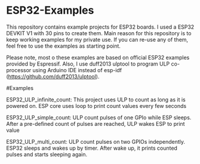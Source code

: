 # ESP32-Examples
This repository contains example projects for ESP32 boards. I used a ESP32 DEVKIT V1 with 30 pins to create them.
Main reason for this repository is to keep  working examples for my private use. If you can re-use any of them, feel free
to use the examples as starting point.

Please note, most o these examples are based on official ESP32 examples provided by Espressif. Also, I use duff2013 ulptool 
to program ULP co-processor using Arduino IDE instead of esp-idf (https://github.com/duff2013/ulptool).

#Examples

ESP32_ULP_infinite_count: This project uses ULP to count as long as it is powered on. ESP core uses loop to print count values every few seconds

ESP32_ULP_simple_count: ULP count pulses of one GPIo while ESP sleeps. After a pre-defined count of pulses are reached, ULP wakes ESP to print value

ESP32_ULP_multi_count: ULP count pulses on two GPIOs independently. ESP32 sleeps and wakes up by timer. After wake up, it prints counted pulses and starts sleeping again.
